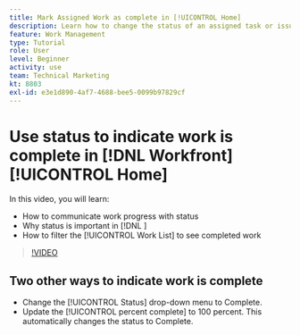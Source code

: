 ```yaml
---
title: Mark Assigned Work as complete in [!UICONTROL Home]
description: Learn how to change the status of an assigned task or issue to indicate it's complete through the [!UICONTROL Work List]. Then filter the list to see only completed work.
feature: Work Management
type: Tutorial
role: User
level: Beginner
activity: use
team: Technical Marketing
kt: 8803
exl-id: e3e1d890-4af7-4688-bee5-0099b97829cf
---
```

# Use status to indicate work is complete in [!DNL Workfront] [!UICONTROL Home]

In this video, you will learn:

* How to communicate work progress with status
* Why status is important in [!DNL  ]
* How to filter the [!UICONTROL Work List] to see completed work

>[!VIDEO](https://video.tv.adobe.com/v/335104/?quality=12)


## Two other ways to indicate work is complete

* Change the [!UICONTROL Status] drop-down menu to Complete.
* Update the [!UICONTROL percent complete] to 100 percent. This automatically changes the status to Complete.

<!---
learn more URLs
--->
